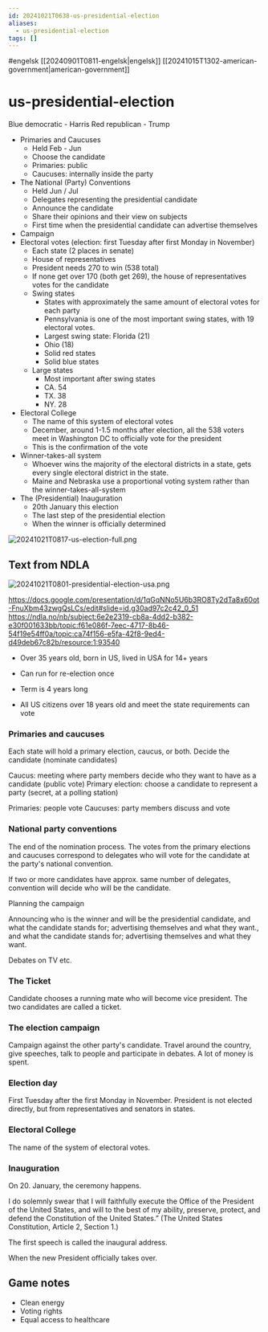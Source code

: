 ```yaml
---
id: 20241021T0638-us-presidential-election
aliases:
  - us-presidential-election
tags: []
---
```


#engelsk [[20240901T0811-engelsk|engelsk]] [[20241015T1302-american-government|american-government]]

# us-presidential-election

Blue democratic - Harris
Red republican - Trump

- Primaries and Caucuses
  - Held Feb - Jun
  - Choose the candidate
  - Primaries: public
  - Caucuses: internally inside the party
- The National (Party) Conventions
  - Held Jun / Jul
  - Delegates representing the presidential candidate
  - Announce the candidate
  - Share their opinions and their view on subjects
  - First time when the presidential candidate can advertise themselves
- Campaign
- Electoral votes (election: first Tuesday after first Monday in November)
  - Each state (2 places in senate)
  - House of representatives
  - President needs 270 to win (538 total)
  - If none get over 170 (both get 269), the house of representatives votes for the candidate
  - Swing states
    - States with approximately the same amount of electoral votes for each party
    - Pennsylvania is one of the most important swing states, with 19 electoral votes.
    - Largest swing state: Florida (21)
    - Ohio (18)
    - Solid red states
    - Solid blue states
  - Large states
    - Most important after swing states
    - CA. 54
    - TX. 38
    - NY. 28
- Electoral College
  - The name of this system of electoral votes
  - December, around 1-1.5 months after election, all the 538 voters meet in Washington DC to officially vote for the president
  - This is the confirmation of the vote
- Winner-takes-all system
  - Whoever wins the majority of the electoral districts in a state, gets every single electoral district in the state.
  - Maine and Nebraska use a proportional voting system rather than the winner-takes-all-system
- The (Presidential) Inauguration
  - 20th January this election
  - The last step of the presidential election
  - When the winner is officially determined

![20241021T0817-us-election-full.png](Assets/20241021T0817-us-election-full.png)

## Text from NDLA

![20241021T0801-presidential-election-usa.png](Assets/20241021T0801-presidential-election-usa.png)

https://docs.google.com/presentation/d/1qGqNNo5U6b3RO8Ty2dTa8x60ot-FnuXbm43zwgQsLCs/edit#slide=id.g30ad97c2c42_0_51
https://ndla.no/nb/subject:6e2e2319-cb8a-4dd2-b382-e30f001633bb/topic:f61e086f-7eec-4717-8b46-54f19e54ff0a/topic:ca74f156-e5fa-42f8-9ed4-d49deb67c82b/resource:1:93540

- Over 35 years old, born in US, lived in USA for 14+ years
- Can run for re-election once
- Term is 4 years long

- All US citizens over 18 years old and meet the state requirements can vote

### Primaries and caucuses

Each state will hold a primary election, caucus, or both. Decide the candidate (nominate candidates)

Caucus: meeting where party members decide who they want to have as a candidate (public vote)
Primary election: choose a candidate to represent a party (secret, at a polling station)

Primaries: people vote
Caucuses: party members discuss and vote

### National party conventions

The end of the nomination process. The votes from the primary elections and caucuses correspond to delegates who will vote for the candidate at the party's national convention.

If two or more candidates have approx. same number of delegates, convention will decide who will be the candidate.

Planning the campaign

Announcing who is the winner and will be the presidential candidate, and what the candidate stands for; advertising themselves and what they want., and what the candidate stands for; advertising themselves and what they want.

Debates on TV etc.

### The Ticket

Candidate chooses a running mate who will become vice president. The two candidates are called a ticket.

### The election campaign

Campaign against the other party's candidate. Travel around the country, give speeches, talk to people and participate in debates. A lot of money is spent.

### Election day

First Tuesday after the first Monday in November. President is not elected directly, but from representatives and senators in states.

### Electoral College

The name of the system of electoral votes.

### Inauguration

On 20. January, the ceremony happens.

I do solemnly swear that I will faithfully execute the Office of the President of the United States, and will to the best of my ability, preserve, protect, and defend the Constitution of the United States.” (The United States Constitution, Article 2, Section 1.)

The first speech is called the inaugural address.

When the new President officially takes over.

## Game notes

- Clean energy
- Voting rights
- Equal access to healthcare
